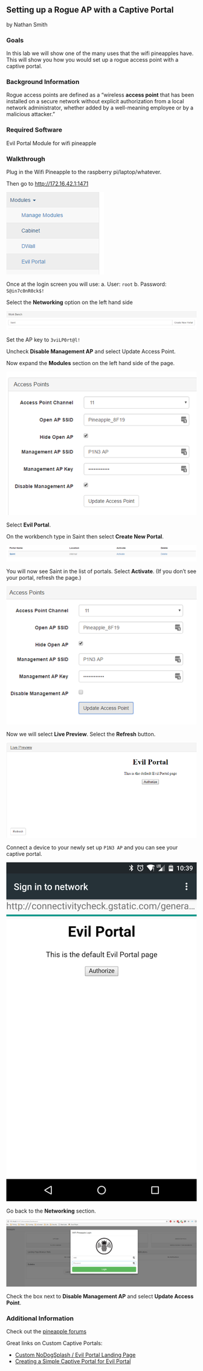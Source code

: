 ## Setting up a Rogue AP with a Captive Portal
by Nathan Smith

### Goals
In this lab we will show one of the many uses that the wifi pineapples have. This will show you how you would set up a rogue access point with a captive portal.

### Background Information
Rogue access points are defined as a “wireless **access point** that has been installed on a secure network without explicit authorization from a local network administrator, whether added by a well-meaning employee or by a malicious attacker.”

### Required Software

Evil Portal Module for wifi pineapple

### Walkthrough

Plug in the Wifi Pineapple to the raspberry pi/laptop/whatever.

Then go to http://172.16.42.1:1471

![Pineapple - Login](pineapple-login.png)

Once at the login screen you will use:
a. User: `root`
b. Password: `S@in7c0nR0ck$!`

Select the **Networking** option on the left hand side

![Pineapple - Access Points](pineapple-access-points.png)

Set the AP key to `3viLP0rt@l!`

Uncheck **Disable Management AP** and select Update Access Point.

Now expand the **Modules** section on the left hand side of the page.

![Pineapple - Modules](pineapple-modules.png)

Select **Evil Portal**.

On the workbench type in Saint then select **Create New Portal**.

![Pineapple - Workbench - Create New Portal](pineapple-portal-workbench.png)

You will now see Saint in the list of portals. Select **Activate**. (If you don’t see your portal, refresh the page.)

![Pineapple - Workbench - Activate](pineapple-portal-activate.png)

Now we will select **Live Preview**. Select the **Refresh** button.

![Pineapple - Workbench - Live Portal Preview](pineapple-portal-preview.png)

Connect a device to your newly set up `P1N3 AP` and you can see your captive portal.

![Captive Portal from phone](pineapple-portal-device.png)

Go back to the **Networking** section.

![Pineapple - Networking](pineapple-portal-access-points.png)

Check the box next to **Disable Management AP** and select **Update Access Point**.

### Additional Information
Check out the [pineapple forums](https://forums.hak5.org/index.php?/forum/64-wifi-pineapple-jasager/)

Great links on Custom Captive Portals:
* [Custom NoDogSplash / Evil Portal Landing Page](https://forums.hak5.org/index.php?/topic/30730-share-my-custom-nodogsplash-evil-portal-landing-page/)
* [Creating a Simple Captive Portal for Evil Portal](https://forums.hak5.org/index.php?/topic/33576-howto-creating-a-simple-captive-portal-for-evil-portal/)


